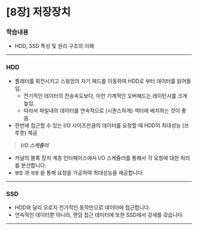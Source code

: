 # [8장] 저장장치

### 학습내용

- HDD, SSD 특성 및 원리 구조의 이해

---

### HDD

- 플래터를 회전시키고 스윙암의 자기 헤드를 이동하여 HDD로 부터 데이터를 읽어들임.
    - 전기적인 데이터의 전송속도보다,  이런 기계적인 오버헤드는 레이턴시를 크게 높임.
    - 따라서 파일내의 데이터를 연속적으로 (시퀀스하게) 섹터에 배치하는 것이 좋음.
- 한번에 접근할 수 있는 I/O 사이즈만큼의 데이터를 요청할 때 HDD의 최대성능 (쓰루풋) 제공

> ***I/O 스케쥴러***
- 커널의 블록 장치 계층 인터페이스에서 I/O 스케쥴러를 통해서 각 요청에 대한 처리를 분산합니다.
- `병합` 과 `정렬` 을 통해 요청을 가공하여 최대성능을 제공합니다.
> 

---

### SSD

- HDD와 달리 오로지 전기적인 동작만으로 데이터에 접근합니다.
- 연속적인 데이터뿐 아니라, 랜덤 접근 데이터에 또한 SSD에서 강세를 갖습니다.

---